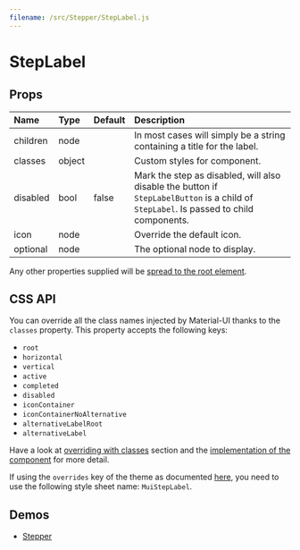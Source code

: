 ```yaml
---
filename: /src/Stepper/StepLabel.js
---
```


<!--- This documentation is automatically generated, do not try to edit it. -->

# StepLabel



## Props

| Name | Type | Default | Description |
|:-----|:-----|:--------|:------------|
| children | node |  | In most cases will simply be a string containing a title for the label. |
| classes | object |  | Custom styles for component. |
| disabled | bool | false | Mark the step as disabled, will also disable the button if `StepLabelButton` is a child of `StepLabel`. Is passed to child components. |
| icon | node |  | Override the default icon. |
| optional | node |  | The optional node to display. |

Any other properties supplied will be [spread to the root element](/guides/api#spread).

## CSS API

You can override all the class names injected by Material-UI thanks to the `classes` property.
This property accepts the following keys:
- `root`
- `horizontal`
- `vertical`
- `active`
- `completed`
- `disabled`
- `iconContainer`
- `iconContainerNoAlternative`
- `alternativeLabelRoot`
- `alternativeLabel`

Have a look at [overriding with classes](/customization/overrides#overriding-with-classes) section
and the [implementation of the component](https://github.com/mui-org/material-ui/tree/v1-beta/src/Stepper/StepLabel.js)
for more detail.

If using the `overrides` key of the theme as documented
[here](/customization/themes#customizing-all-instances-of-a-component-type),
you need to use the following style sheet name: `MuiStepLabel`.

## Demos

- [Stepper](/demos/stepper)

